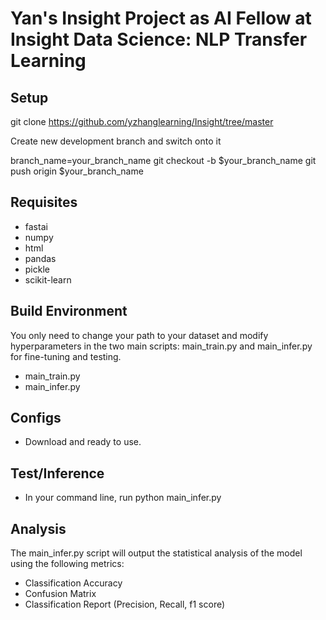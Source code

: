 # Yan's Insight Project as AI Fellow at Insight Data Science: NLP Transfer Learning

## Setup
git clone https://github.com/yzhanglearning/Insight/tree/master

Create new development branch and switch onto it

branch_name=your_branch_name
git checkout -b $your_branch_name
git push origin $your_branch_name


## Requisites

- fastai
- numpy
- html
- pandas
- pickle
- scikit-learn


## Build Environment
You only need to change your path to your dataset and modify hyperparameters in the two main scripts: main_train.py and main_infer.py for fine-tuning and testing.
- main_train.py
- main_infer.py


## Configs
- Download and ready to use.

## Test/Inference
- In your command line, run python main_infer.py


## Analysis
The main_infer.py script will output the statistical analysis of the model using the following metrics:
- Classification Accuracy
- Confusion Matrix
- Classification Report (Precision, Recall, f1 score)

